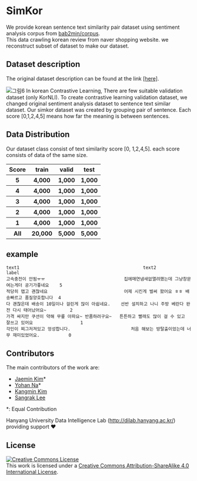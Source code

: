 # SimKor

 We provide korean sentence text similarity pair dataset using sentiment analysis corpus from [bab2min/corpus](https://github.com/bab2min/corpus).  
 This data crawling korean review from naver shopping website. we reconstruct subset of dataset to make our dataset.

## Dataset description
The original dataset description can be found at the link [[here]](https://github.com/bab2min/corpus/tree/master/sentiment).  


![그림6](https://user-images.githubusercontent.com/54879393/189065508-240b6449-6a26-463f-bd02-64785d76fa02.png)
In korean Contrastive Learning, There are few suitable validation dataset (only KorNLI). To create contrastive learning validation dataset, we changed original sentiment analysis dataset to sentence text similar dataset. Our simkor dataset was created by grouping pair of sentence. Each score [0,1,2,4,5] means how far the meaning is between sentences.

## Data Distribution
Our dataset class consist of text similarity score [0, 1,2,4,5]. each score consists of data of the same size.

<table>
<tr><th>Score</th><th>train</th><th>valid</th><th>test</th></tr>
<tr><th>5</th><th>4,000</th><th>1,000</th><th>1,000</th></tr>
<tr><th>4</th><th>4,000</th><th>1,000</th><th>1,000</th></tr>
<tr><th>3</th><th>4,000</th><th>1,000</th><th>1,000</th></tr>
<tr><th>2</th><th>4,000</th><th>1,000</th><th>1,000</th></tr>
<tr><th>1</th><th>4,000</th><th>1,000</th><th>1,000</th></tr>
<tr><th>All</th><th>20,000</th><th>5,000</th><th>5,000</th></tr>
</table>

## example
```
text1                                               text2                                                 label
고속충전이 안됨ㅠㅠ	                            집에매연냄새없앨려했는데 그냥창문여는게더 공기가좋네요	5
적당히 맵고 괜찮네요	                            어제 시킨게 벌써 왔어요 ㅎㅎ 배송빠르고 품질양호합니다	4
다 괜찮은데 배송이 10일이나 걸린게 많이 아쉽네요.    선반 설치하고 나니 주방 베란다 완전 다시 태어났어요~	        2
가격 싸지만 쿠션이 약해 무릎 아파요~ 반품하려구요~   튼튼하고 빨래도 많이 걸 수 있고 잘쓰고 있어요	                1
각인이 찌그저져있고 엉성합니다.	                    처음 해보는 방탈출이었는데 너무 재미있었어요.	        0
```

## Contributors
The main contributors of the work are: 
- [Jaemin Kim](https://github.com/kimfunn)\*
- [Yohan Na](https://github.com/nayohan)\*
- [Kangmin Kim](https://github.com/Gangsss)
- [Sangrak Lee](https://github.com/PangRAK)

\*: Equal Contribution

Hanyang University Data Intelligence Lab (http://dilab.hanyang.ac.kr/) providing support :heart:



## License
<a rel="license" href="http://creativecommons.org/licenses/by-sa/4.0/"><img alt="Creative Commons License" style="border-width:0" src="https://i.creativecommons.org/l/by-sa/4.0/88x31.png" /></a><br />This work is licensed under a <a rel="license" href="http://creativecommons.org/licenses/by-sa/4.0/">Creative Commons Attribution-ShareAlike 4.0 International License</a>.

